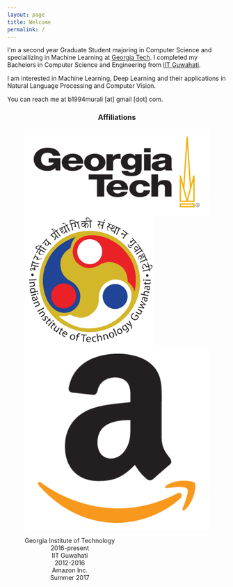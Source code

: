 ```yaml
---
layout: page
title: Welcome
permalink: /
---
```


I'm a second year Graduate Student majoring in Computer Science and speciailizing in Machine Learning at [Georgia Tech](https://www.gatech.edu). I completed my Bachelors in Computer Science and Engineering from [IIT Guwahati](https://www.iitg.ac.in).

I am interested in Machine Learning, Deep Learning and their applications in Natural Language Processing and Computer Vision.

You can reach me at b1994murali [at] gmail [dot] com.

<h3 align="center">Affiliations</h3>
<figure align="center" class="affils">
<a href="http://www.gatech.edu/"><img style="float: left;" src="/docs/pictures/gatech.png" style="width: 150px;"/></a>
<a href="http://www.iitg.ac.in/"><img style="float: left;" src="/docs/pictures/iitg.png" style="width: 100px;"/></a>
<a href="https://www.amazon.com/"><img style="float: left;" src="/docs/pictures/amazon.png" style="width: 100px;"/></a>
</figure>
<h7>
<figure align="center" class="affils" style="float: left;">
    <figcaption>Georgia Institute of Technology<br />2016-present</figcaption>
    <figcaption>IIT Guwahati<br />2012-2016</figcaption>
    <figcaption>Amazon Inc.<br />Summer 2017</figcaption>
</figure>
</h7>